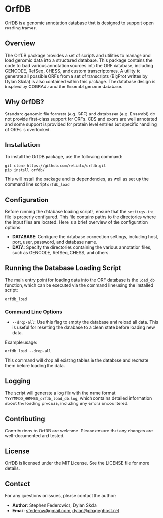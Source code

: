 # OrfDB

OrfDB is a genomic annotation database that is designed to support open reading frames. 

## Overview

The OrfDB package provides a set of scripts and utilities to manage and load genomic data into a structured database. This package contains the code to load various annotation sources into the ORF database, including GENCODE, RefSeq, CHESS, and custom transcriptomes. A utility to generate all possible ORFs from a set of transcripts (BigProt written by Dylan Skola) is also contained within this package. The database design is inspired by COBRAdb and the Ensembl genome database.

## Why OrfDB?

Standard genomic file formats (e.g. GFF) and databases (e.g. Ensembl) do not provide first-class support for ORFs. CDS and exons are well annotated and some support is provided for protein level entries but specific handling of ORFs is overlooked.  

## Installation

To install the OrfDB package, use the following command:

```
git clone https://github.com/veliatx/orfdb.git
pip install orfdb/
```

This will install the package and its dependencies, as well as set up the command line script `orfdb_load`.

## Configuration

Before running the database loading scripts, ensure that the `settings.ini` file is properly configured. This file contains paths to the directories where the input files are located. Here is a brief overview of the configuration options:

- **DATABASE**: Configure the database connection settings, including host, port, user, password, and database name.
- **DATA**: Specify the directories containing the various annotation files, such as GENCODE, RefSeq, CHESS, and others.

## Running the Database Loading Script

The main entry point for loading data into the ORF database is the `load_db` function, which can be executed via the command line using the installed script:

```
orfdb_load
```

### Command Line Options

- `--drop-all`: Use this flag to empty the database and reload all data. This is useful for resetting the database to a clean state before loading new data.

Example usage:

```
orfdb_load --drop-all
```

This command will drop all existing tables in the database and recreate them before loading the data.

## Logging

The script will generate a log file with the name format `YYYYMMDD_HHMMSS_orfdb_load_db.log`, which contains detailed information about the loading process, including any errors encountered.

## Contributing

Contributions to OrfDB are welcome. Please ensure that any changes are well-documented and tested.

## License

OrfDB is licensed under the MIT License. See the LICENSE file for more details.

## Contact

For any questions or issues, please contact the author:

- **Author**: Stephen Federowicz, Dylan Skola
- **Email**: sfederow@gmail.com, dylan@phageghost.net
